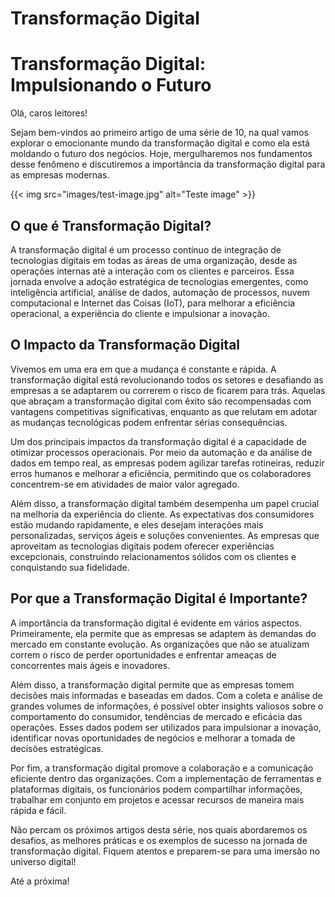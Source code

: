 # Transformação Digital


# Transformação Digital: Impulsionando o Futuro

Olá, caros leitores!

Sejam bem-vindos ao primeiro artigo de uma série de 10, na qual vamos explorar o emocionante mundo da transformação digital e como ela está moldando o futuro dos negócios. Hoje, mergulharemos nos fundamentos desse fenômeno e discutiremos a importância da transformação digital para as empresas modernas.

{{< img src="images/test-image.jpg" alt="Teste image" >}}

## O que é Transformação Digital?

A transformação digital é um processo contínuo de integração de tecnologias digitais em todas as áreas de uma organização, desde as operações internas até a interação com os clientes e parceiros. Essa jornada envolve a adoção estratégica de tecnologias emergentes, como inteligência artificial, análise de dados, automação de processos, nuvem computacional e Internet das Coisas (IoT), para melhorar a eficiência operacional, a experiência do cliente e impulsionar a inovação.

## O Impacto da Transformação Digital

Vivemos em uma era em que a mudança é constante e rápida. A transformação digital está revolucionando todos os setores e desafiando as empresas a se adaptarem ou correrem o risco de ficarem para trás. Aquelas que abraçam a transformação digital com êxito são recompensadas com vantagens competitivas significativas, enquanto as que relutam em adotar as mudanças tecnológicas podem enfrentar sérias consequências.

Um dos principais impactos da transformação digital é a capacidade de otimizar processos operacionais. Por meio da automação e da análise de dados em tempo real, as empresas podem agilizar tarefas rotineiras, reduzir erros humanos e melhorar a eficiência, permitindo que os colaboradores concentrem-se em atividades de maior valor agregado.

Além disso, a transformação digital também desempenha um papel crucial na melhoria da experiência do cliente. As expectativas dos consumidores estão mudando rapidamente, e eles desejam interações mais personalizadas, serviços ágeis e soluções convenientes. As empresas que aproveitam as tecnologias digitais podem oferecer experiências excepcionais, construindo relacionamentos sólidos com os clientes e conquistando sua fidelidade.

## Por que a Transformação Digital é Importante?

A importância da transformação digital é evidente em vários aspectos. Primeiramente, ela permite que as empresas se adaptem às demandas do mercado em constante evolução. As organizações que não se atualizam correm o risco de perder oportunidades e enfrentar ameaças de concorrentes mais ágeis e inovadores.

Além disso, a transformação digital permite que as empresas tomem decisões mais informadas e baseadas em dados. Com a coleta e análise de grandes volumes de informações, é possível obter insights valiosos sobre o comportamento do consumidor, tendências de mercado e eficácia das operações. Esses dados podem ser utilizados para impulsionar a inovação, identificar novas oportunidades de negócios e melhorar a tomada de decisões estratégicas.

Por fim, a transformação digital promove a colaboração e a comunicação eficiente dentro das organizações. Com a implementação de ferramentas e plataformas digitais, os funcionários podem compartilhar informações, trabalhar em conjunto em projetos e acessar recursos de maneira mais rápida e fácil.

Não percam os próximos artigos desta série, nos quais abordaremos os desafios, as melhores práticas e os exemplos de sucesso na jornada de transformação digital. Fiquem atentos e preparem-se para uma imersão no universo digital!

Até a próxima!

